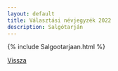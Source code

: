 ```yaml
---
layout: default
title: Választási névjegyzék 2022
description: Salgótarján
---
```


{% include Salgootarjaan.html %}

[Vissza](./)